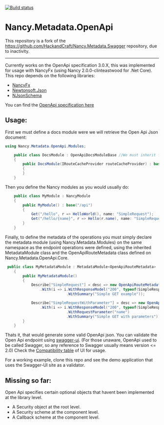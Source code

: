 [![Build status](https://ci.appveyor.com/api/projects/status/bk8fiqknunkegnv7?svg=true)](https://ci.appveyor.com/project/Jaxelr/nancy-metadata-openapi)

# Nancy.Metadata.OpenApi

This repository is a fork of the https://github.com/HackandCraft/Nancy.Metadata.Swagger repository, due to inactivity. 

---
Currently works on the OpenApi specification 3.0.X, this was implemented for usage with NancyFx (using Nancy 2.0.0-clinteastwood for .Net Core). This repo depends on the following libraries:

* [NancyFx](https://github.com/NancyFx/Nancy)
* [Newtonsoft.Json](https://github.com/JamesNK/Newtonsoft.Json)
* [NJsonSchema](https://github.com/NJsonSchema/NJsonSchema)


You can find the [OpenApi specification here](https://github.com/OAI/OpenAPI-Specification/blob/master/versions/3.0.0.md) 

## Usage:

First we must define a docs module were we will retrieve the Open Api Json document:

```c#
using Nancy.Metadata.OpenApi.Modules;

    public class DocsModule : OpenApiDocsModuleBase //We must inherit from the OpenApiDocsModuleBase
    {
        public DocsModule(IRouteCacheProvider routeCacheProvider) : base(routeCacheProvider, "/api/docs", "Sample API documentation", "v1.0", "localhost:5000", "/api", "http")
        {
        }
    }
```

Then you define the Nancy modules as you would usually do:

```c#
    public class MyModule : NancyModule
    {
        public MyModule() : base("/api")
        {
            Get("/hello", r => HelloWorld(), name: "SimpleRequest");
            Get("/hello/{name}", r => Hello(r.name), name: "SimpleRequestWithParameter");
        }
    }
```

Finally, to define the metadata of the operations you must simply declare the metadata module (using Nancy.Metadata.Modules) on the same namespace as the endpoint operations were defined, using the inherited MetadataModule class and the OpenApiRouteMetadata class defined on Nancy.Metadata.OpenApi.Core.

```c#
 public class MyMetadataModule : MetadataModule<OpenApiRouteMetadata>
    {
        public MyMetadataModule()
        {
            Describe["SimpleRequest"] = desc => new OpenApiRouteMetadata(desc)
                .With(i => i.WithResponseModel("200", typeof(SimpleResponseModel), "Sample response")
                            .WithSummary("Simple GET example"));

            Describe["SimpleRequestWithParameter"] = desc => new OpenApiRouteMetadata(desc)
                .With(i => i.WithResponseModel("200", typeof(SimpleResponseModel), "Sample response")
                            .WithRequestParameter("name")
                            .WithSummary("Simple GET with parameters"));
        }
    }
```

Thats it, that would generate some valid OpenApi json. You can validate the Open Api endpoint using [swagger-ui](https://github.com/swagger-api/swagger-ui). (For those unaware, OpenApi used to be called Swagger, so any reference to Swagger usually means version <= 2.0) Check the [Compatibility table](https://github.com/swagger-api/swagger-ui#compatibility) of UI for usage.

For a working example,  clone this repo and see the demo application that uses the Swagger-UI site as a validator.

## Missing so far:

Open Api specifies certain optional objects that havent been implemented at the library level.

* A Security object at the root level.
* A Security scheme at the component level.
* A Callback scheme at the component level.

